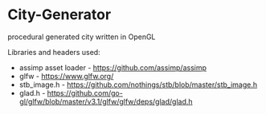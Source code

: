 # City-Generator
procedural generated city written in OpenGL

Libraries and headers used:
- assimp asset loader - https://github.com/assimp/assimp
- glfw - https://www.glfw.org/
- stb_image.h - https://github.com/nothings/stb/blob/master/stb_image.h
- glad.h - https://github.com/go-gl/glfw/blob/master/v3.1/glfw/glfw/deps/glad/glad.h
